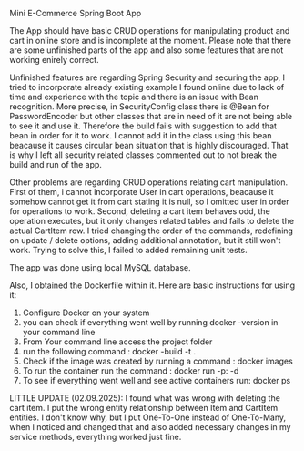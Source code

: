 Mini E-Commerce Spring Boot App

The App should have basic CRUD operations for manipulating product and cart in online store and is incomplete at the moment.
Please note that there are some unfinished parts of the app and also some features that are not working enirely correct.

Unfinished features are regarding Spring Security and securing the app, I tried to incorporate already existing example I found online due to lack of time and experience with the topic and there is an issue with Bean recognition.
More precise, in SecurityConfig class there is @Bean for PasswordEncoder but other classes that are in need of it are not being able to see it and use it. Therefore the build fails with suggestion to add that bean in order for it to work.
I cannot add it in the class using this bean beacause it causes circular bean situation that is highly discouraged. That is why I left all security related classes commented out to not break the build and run of the app.

Other problems are regarding CRUD operations relating cart manipulation. First of them, i cannot incorporate User in cart operations, beacause it somehow cannot get it from cart stating it is null, so I omitted user in order for operations to work.
Second, deleting a cart item behaves odd, the operation executes, but it only changes related tables and fails to delete the actual CartItem row. I tried changing the order of the commands, redefining on update / delete options, adding additional annotation, but it still won't work.
Trying to solve this, I failed to added remaining unit tests.

The app was done using local MySQL database.

Also, I obtained the Dockerfile within it. 
Here are basic instructions for using it:

1. Configure Docker on your system
2. you can check if everything went well by running  docker -version in your command line 
3. From Your command line access the project folder
4. run the following command : docker -build -t <desiredNameOfTheImage> .
5. Check if the image was created by running a command : docker images
6. To run the container run the command : docker run -p<portForTheAppToRunOn>:<exposedPortInDockerfile> -d <nameOfTheImage>
7. To see if everything went well and see active containers run: docker ps

LITTLE UPDATE (02.09.2025): I found what was wrong with deleting the cart item. I put the wrong entity relationship between Item and CartItem entities. I don't know why, but I put One-To-One instead of One-To-Many, when I noticed and changed that and also added necessary changes in my service methods, everything worked just fine. 

